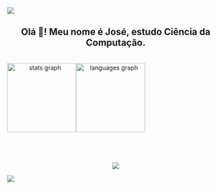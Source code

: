 <img src="https://user-images.githubusercontent.com/73097560/115834477-dbab4500-a447-11eb-908a-139a6edaec5c.gif">


  <h2 align="center">Olá 👋! Meu nome é José, estudo Ciência da Computação.</h2>

<br>  
  
  <div align="center" style="display: flex; flex-direction: row;">
   <img src="https://github-readme-stats.vercel.app/api?username=naasdd&hide_title=false&hide_rank=false&show_icons=true&include_all_commits=true&count_private=true&disable_animations=false&theme=tokyonight&locale=en&hide_border=true" height="160" alt="stats graph"  />
   <img src="https://github-readme-stats.vercel.app/api/top-langs?username=naasdd&locale=en&hide_title=false&layout=compact&card_width=320&langs_count=5&theme=tokyonight&hide_border=true" height="160" alt="languages graph"  />

  </div>

<h1></h1>
<br>

  <p align="center">
  <a href="https://skillicons.dev">
    <img src="https://skillicons.dev/icons?i=js,html,css,c,bash,express,figma,git,jest,mysql,nodejs,sequelize" />
  </a>
</p>
  


<img src="https://user-images.githubusercontent.com/73097560/115834477-dbab4500-a447-11eb-908a-139a6edaec5c.gif">


